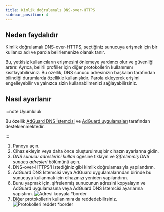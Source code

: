 ```yaml
---
title: Kimlik doğrulamalı DNS-over-HTTPS
sidebar_position: 4
---
```


## Neden faydalıdır

Kimlik doğrulamalı DNS-over-HTTPS, seçtiğiniz sunucuya erişmek için bir kullanıcı adı ve parola belirlemenize olanak tanır.

Bu, yetkisiz kullanıcıların erişmesini önlemeye yardımcı olur ve güvenliği artırır. Ayrıca, belirli profiller için diğer protokollerin kullanımını kısıtlayabilirsiniz. Bu özellik, DNS sunucu adresinizin başkaları tarafından bilindiği durumlarda özellikle kullanışlıdır. Parola ekleyerek erişimi engelleyebilir ve yalnızca sizin kullanabilmenizi sağlayabilirsiniz.

## Nasıl ayarlanır

:::note Uyumluluk

Bu özellik [AdGuard DNS İstemcisi](/dns-client/overview.md) ve [AdGuard uygulamaları](https://adguard.com/welcome.html) tarafından desteklenmektedir.

:::

1. Panoyu açın.
2. Cihaz ekleyin veya daha önce oluşturulmuş bir cihazın ayarlarına gidin.
3. _DNS sunucu adreslerini kullan_ öğesine tıklayın ve _Şifrelenmiş DNS sunucu adresleri_ bölümünü açın.
4. DNS-over-HTTPS'i istediğiniz gibi kimlik doğrulamasıyla yapılandırın.
5. AdGuard DNS İstemcisi veya AdGuard uygulamalarından birinde bu sunucuyu kullanmak için cihazınızı yeniden yapılandırın.
6. Bunu yapmak için, şifrelenmiş sunucunun adresini kopyalayın ve AdGuard uygulamasına veya AdGuard DNS İstemcisi ayarlarına yapıştırın.
   ![Adresi kopyala \*border](https://cdn.adtidy.org/content/kb/dns/private/new_dns/connect/doh_step6.png)
7. Diğer protokollerin kullanımını da reddedebilirsiniz.
   ![Protokolleri reddet \*border](https://cdn.adtidy.org/content/kb/dns/private/new_dns/connect/deny_protocol.png)
